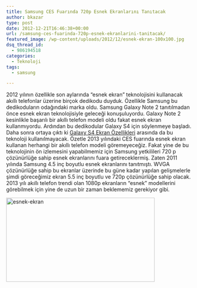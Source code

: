 ```yaml
---
title: Samsung CES Fuarında 720p Esnek Ekranlarını Tanıtacak
author: bkazar
type: post
date: 2012-12-21T16:46:38+00:00
url: /samsung-ces-fuarinda-720p-esnek-ekranlarini-tanitacak/
featured_image: /wp-content/uploads/2012/12/esnek-ekran-100x100.jpg
dsq_thread_id:
  - 986194518
categories:
  - Teknoloji
tags:
  - samsung

---
```

2012 yılının özellikle son aylarında “esnek ekran” teknolojisini kullanacak akıllı telefonlar üzerine birçok dedikodu duyduk. Özellikle Samsung bu dedikoduların odağındaki marka oldu. Samsung Galaxy Note 2 tanıtılmadan önce esnek ekran teknolojisiyle geleceği konuşuluyordu. Galaxy Note 2 kesinlikle başarılı bir akıllı telefon modeli oldu fakat esnek ekran kullanmıyordu. Ardından bu dedikodular Galaxy S4 için söylenmeye başladı. Daha sonra ortaya çıktı ki [Galaxy S4 Ekran Özellikleri][1] arasında da bu teknoloji kullanılmayacak. Özetle 2013 yılındaki CES fuarında esnek ekran kullanan herhangi bir akıllı telefon modeli göremeyeceğiz. Fakat yine de bu teknolojinin ön izlemesini yapabilmemiz için Samsung yetkilileri 720 p çözünürlüğe sahip esnek ekranlarını fuara getireceklermiş. Zaten 2011 yılında Samsung 4.5 inç boyutlu esnek ekranlarını tanıtmıştı. WVGA çözünürlüğe sahip bu ekranlar üzerinde bu güne kadar yapılan gelişmelerle şimdi göreceğimiz ekran 5.5 inç boyutlu ve 720p çözünürlüğe sahip olacak. 2013 yılı akıllı telefon trendi olan 1080p ekranların “esnek” modellerini görebilmek için yine de uzun bir zaman beklememiz gerekiyor gibi.

<img class="aligncenter size-large wp-image-10023" alt="esnek-ekran" src="https://www.murekkep.org/wp-content/uploads/2012/12/esnek-ekran-400x226.jpg" width="400" height="226" srcset="https://www.murekkep.org/wp-content/uploads/2012/12/esnek-ekran-400x226.jpg 400w, https://www.murekkep.org/wp-content/uploads/2012/12/esnek-ekran-50x28.jpg 50w, https://www.murekkep.org/wp-content/uploads/2012/12/esnek-ekran-125x70.jpg 125w, https://www.murekkep.org/wp-content/uploads/2012/12/esnek-ekran-300x169.jpg 300w, https://www.murekkep.org/wp-content/uploads/2012/12/esnek-ekran-538x305.jpg 538w, https://www.murekkep.org/wp-content/uploads/2012/12/esnek-ekran.jpg 772w" sizes="(max-width: 400px) 100vw, 400px" />

 [1]: https://www.murekkep.org/samsung-galaxy-s4-ozellikleri-ekran-9932 "galaxy s4 ekran"